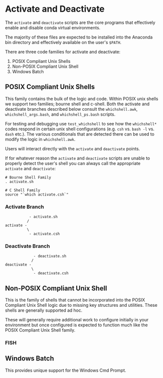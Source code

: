 # Activate and Deactivate

The `activate` and `deactivate` scripts are the core programs that effectively enable and disable conda virtual environments.

The majority of these files are expected to be installed into the Anaconda bin directory and effectively available on the user's `$PATH`.

There are three code families for activate and deactivate:

1. POSIX Compliant Unix Shells
2. Non-POSIX Compliant Unix Shell
3. Windows Batch

## POSIX Compliant Unix Shells

This family contains the bulk of the logic and code. Within POSIX unix shells we support two families; bourne shell and c-shell. Both the activate and deactivate branches described below consult the `whichshell.awk`, `whichshell_args.bash`, and `whichshell_ps.bash` scripts.

For testing and debugging use `test_whichshell` to see how the `whichshell*` codes respond in certain unix shell configurations (e.g. `csh` vs. `bash -l` vs. `dash` etc.). The various conditionals that are detected there can be used to modify the logic in `whichshell.awk`.

Users will interact directly with the `activate` and `deactivate` points.

If for whatever reason the `activate` and `deactivate` scripts are unable to properly detect the user's shell you can always call the appropriate `activate` and `deactivate`:

```
# Bourne Shell Family
. activate.sh

# C Shell Family
source "`which activate.csh`"
```

### Activate Branch
```
           - activate.sh
          /
activate -
          \
           - activate.csh
```

### Deactivate Branch
```
             - deactivate.sh
            /
deactivate -
            \
             - deactivate.csh
```

## Non-POSIX Compliant Unix Shell

This is the family of shells that cannot be incorporated into the POSIX Compliant Unix Shell logic due to missing key structures and utilities. These shells are generally supported ad hoc.

These will generally require additional work to configure initially in your environment but once configured is expected to function much like the POSIX Compliant Unix Shell family.

### FISH

## Windows Batch

This provides unique support for the Windows Cmd Prompt.